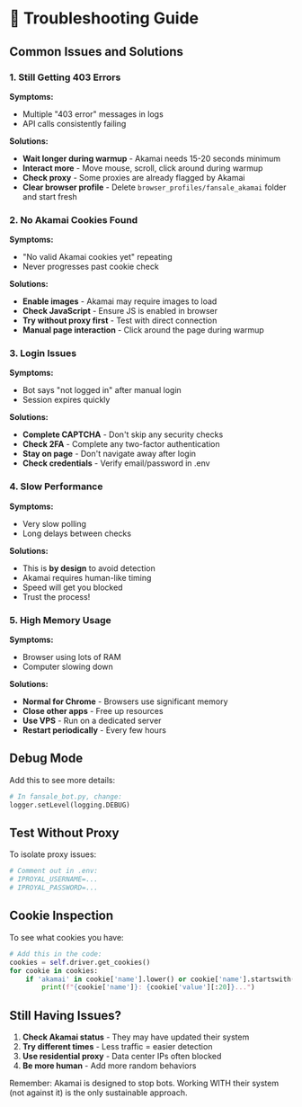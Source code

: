# 🔧 Troubleshooting Guide

## Common Issues and Solutions

### 1. Still Getting 403 Errors

**Symptoms:**
- Multiple "403 error" messages in logs
- API calls consistently failing

**Solutions:**
- **Wait longer during warmup** - Akamai needs 15-20 seconds minimum
- **Interact more** - Move mouse, scroll, click around during warmup
- **Check proxy** - Some proxies are already flagged by Akamai
- **Clear browser profile** - Delete `browser_profiles/fansale_akamai` folder and start fresh

### 2. No Akamai Cookies Found

**Symptoms:**
- "No valid Akamai cookies yet" repeating
- Never progresses past cookie check

**Solutions:**
- **Enable images** - Akamai may require images to load
- **Check JavaScript** - Ensure JS is enabled in browser
- **Try without proxy first** - Test with direct connection
- **Manual page interaction** - Click around the page during warmup

### 3. Login Issues

**Symptoms:**
- Bot says "not logged in" after manual login
- Session expires quickly

**Solutions:**
- **Complete CAPTCHA** - Don't skip any security checks
- **Check 2FA** - Complete any two-factor authentication
- **Stay on page** - Don't navigate away after login
- **Check credentials** - Verify email/password in .env

### 4. Slow Performance

**Symptoms:**
- Very slow polling
- Long delays between checks

**Solutions:**
- This is **by design** to avoid detection
- Akamai requires human-like timing
- Speed will get you blocked
- Trust the process!

### 5. High Memory Usage

**Symptoms:**
- Browser using lots of RAM
- Computer slowing down

**Solutions:**
- **Normal for Chrome** - Browsers use significant memory
- **Close other apps** - Free up resources
- **Use VPS** - Run on a dedicated server
- **Restart periodically** - Every few hours

## Debug Mode

Add this to see more details:
```python
# In fansale_bot.py, change:
logger.setLevel(logging.DEBUG)
```

## Test Without Proxy

To isolate proxy issues:
```python
# Comment out in .env:
# IPROYAL_USERNAME=...
# IPROYAL_PASSWORD=...
```

## Cookie Inspection

To see what cookies you have:
```python
# Add this in the code:
cookies = self.driver.get_cookies()
for cookie in cookies:
    if 'akamai' in cookie['name'].lower() or cookie['name'].startswith('_'):
        print(f"{cookie['name']}: {cookie['value'][:20]}...")
```

## Still Having Issues?

1. **Check Akamai status** - They may have updated their system
2. **Try different times** - Less traffic = easier detection
3. **Use residential proxy** - Data center IPs often blocked
4. **Be more human** - Add more random behaviors

Remember: Akamai is designed to stop bots. Working WITH their system (not against it) is the only sustainable approach.
